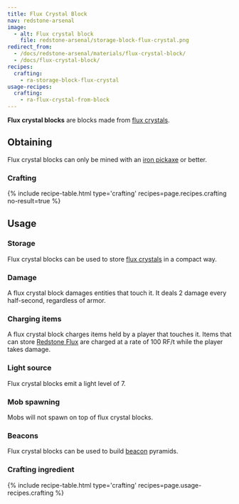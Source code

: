 ```yaml
---
title: Flux Crystal Block
nav: redstone-arsenal
image:
  - alt: Flux crystal block
    file: redstone-arsenal/storage-block-flux-crystal.png
redirect_from:
  - /docs/redstone-arsenal/materials/flux-crystal-block/
  - /docs/flux-crystal-block/
recipes:
  crafting:
    - ra-storage-block-flux-crystal
usage-recipes:
  crafting:
    - ra-flux-crystal-from-block
---
```


**Flux crystal blocks** are blocks made from [flux
crystals](/docs/redstone-arsenal/flux-crystal/).


Obtaining
---------

Flux crystal blocks can only be mined with an [iron
pickaxe](https://minecraft.gamepedia.com/Pickaxe) or better.

### Crafting
{% include recipe-table.html type='crafting' recipes=page.recipes.crafting no-result=true %}


Usage
-----

### Storage
Flux crystal blocks can be used to store [flux crystals](/docs/redstone-arsenal/flux-crystal/) in
a compact way.

### Damage
A flux crystal block damages entities that touch it. It deals 2 damage every
half-second, regardless of armor.

### Charging items
A flux crystal block charges items held by a player that touches it. Items that
can store [Redstone Flux](/docs/redstone-flux/) are charged at a rate of 100
RF/t while the player takes damage.

### Light source
Flux crystal blocks emit a light level of 7.

### Mob spawning
Mobs will not spawn on top of flux crystal blocks.

### Beacons
Flux crystal blocks can be used to build
[beacon](https://minecraft.gamepedia.com/Beacon) pyramids.

### Crafting ingredient
{% include recipe-table.html type='crafting' recipes=page.usage-recipes.crafting %}
